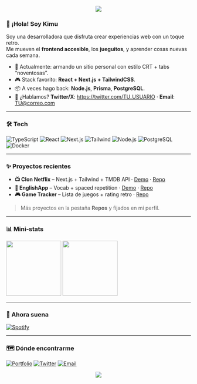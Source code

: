 <!-- Banner / portada -->
<p align="center">
  <img src="https://capsule-render.vercel.app/api?type=waving&height=180&color=8B5CF6&text=Kimu%20(%40rizzot0)&fontColor=fff&fontAlignY=35&desc=Dev%20que%20ama%20cosas%20retro%20y%20pixeladas&descAlignY=55" />
</p>

### 👋 ¡Hola! Soy Kimu
Soy una desarrolladora que disfruta crear experiencias web con un toque retro.  
Me mueven el **frontend accesible**, los **jueguitos**, y aprender cosas nuevas cada semana.

- 🧪 Actualmente: armando un sitio personal con estilo CRT + tabs “noventosas”.
- 🎮 Stack favorito: **React + Next.js + TailwindCSS**.
- 📦 A veces hago back: **Node.js**, **Prisma**, **PostgreSQL**.
- 💌 ¿Hablamos? **Twitter/X**: https://twitter.com/TU_USUARIO · **Email**: TU@correo.com

---

### 🛠️ Tech
<p>
  <img alt="TypeScript" src="https://img.shields.io/badge/TypeScript-3178c6?logo=typescript&logoColor=fff&style=for-the-badge" />
  <img alt="React" src="https://img.shields.io/badge/React-149eca?logo=react&logoColor=fff&style=for-the-badge" />
  <img alt="Next.js" src="https://img.shields.io/badge/Next.js-000?logo=nextdotjs&logoColor=fff&style=for-the-badge" />
  <img alt="Tailwind" src="https://img.shields.io/badge/Tailwind-38bdf8?logo=tailwindcss&logoColor=fff&style=for-the-badge" />
  <img alt="Node.js" src="https://img.shields.io/badge/Node.js-3c873a?logo=nodedotjs&logoColor=fff&style=for-the-badge" />
  <img alt="PostgreSQL" src="https://img.shields.io/badge/PostgreSQL-4169e1?logo=postgresql&logoColor=fff&style=for-the-badge" />
  <img alt="Docker" src="https://img.shields.io/badge/Docker-0db7ed?logo=docker&logoColor=fff&style=for-the-badge" />
</p>

---

### ✨ Proyectos recientes
- **📺 Clon Netflix** – Next.js + Tailwind + TMDB API · [Demo](https://tu-demo.net) · [Repo](https://github.com/rizzot0/tu-repo-netflix)
- **🧠 EnglishApp** – Vocab + spaced repetition · [Demo](https://tu-demo.net) · [Repo](https://github.com/rizzot0/english-app)
- **🎮 Game Tracker** – Lista de juegos + rating retro · [Repo](https://github.com/rizzot0/game-tracker)

> Más proyectos en la pestaña **Repos** y fijados en mi perfil.

---

### 📊 Mini‑stats
<p>
  <img height="150" src="https://github-readme-stats.vercel.app/api?username=rizzot0&show_icons=true&theme=radical&hide_border=true" />
  <img height="150" src="https://github-readme-stats.vercel.app/api/top-langs/?username=rizzot0&layout=compact&theme=radical&hide_border=true" />
</p>

---

### 🎵 Ahora suena
<!-- Reemplaza con el widget/servicio que prefieras; este es un placeholder -->
[![Spotify](https://img.shields.io/badge/Spotify-Listen-1DB954?logo=spotify&logoColor=fff)](https://open.spotify.com/user/TU_SPOTIFY_ID)

---

### 🗺️ Dónde encontrarme
[![Portfolio](https://img.shields.io/badge/Portfolio-visit-ff69b4?style=for-the-badge)](https://tusitio.dev)
[![Twitter](https://img.shields.io/badge/Twitter-@TU_USUARIO-1DA1F2?style=for-the-badge&logo=x)](https://twitter.com/TU_USUARIO)
[![Email](https://img.shields.io/badge/Email-say%20hi!-8B5CF6?style=for-the-badge)](mailto:TU@correo.com)

<!-- Footer ondulado -->
<p align="center">
  <img src="https://capsule-render.vercel.app/api?type=waving&height=120&color=8B5CF6&section=footer" />
</p>
